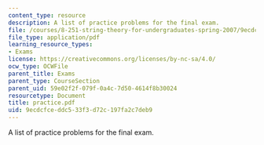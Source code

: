 ```yaml
---
content_type: resource
description: A list of practice problems for the final exam.
file: /courses/8-251-string-theory-for-undergraduates-spring-2007/9ecdcfceddc533f3d72c197fa2c7deb9_practice.pdf
file_type: application/pdf
learning_resource_types:
- Exams
license: https://creativecommons.org/licenses/by-nc-sa/4.0/
ocw_type: OCWFile
parent_title: Exams
parent_type: CourseSection
parent_uid: 59e02f2f-079f-0a4c-7d50-4614f8b30024
resourcetype: Document
title: practice.pdf
uid: 9ecdcfce-ddc5-33f3-d72c-197fa2c7deb9
---
```

A list of practice problems for the final exam.